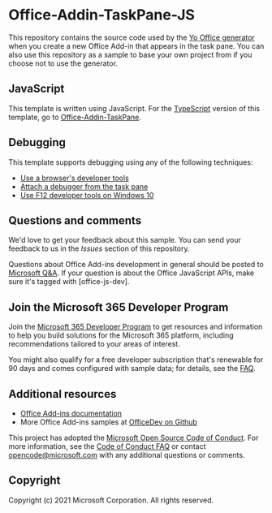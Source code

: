 # Office-Addin-TaskPane-JS

This repository contains the source code used by the [Yo Office generator](https://github.com/OfficeDev/generator-office) when you create a new Office Add-in that appears in the task pane. You can also use this repository as a sample to base your own project from if you choose not to use the generator.

## JavaScript

This template is written using JavaScript. For the [TypeScript](http://www.typescriptlang.org/) version of this template, go to [Office-Addin-TaskPane](https://github.com/OfficeDev/Office-Addin-TaskPane).

## Debugging

This template supports debugging using any of the following techniques:

- [Use a browser's developer tools](https://learn.microsoft.com/office/dev/add-ins/testing/debug-add-ins-in-office-online)
- [Attach a debugger from the task pane](https://learn.microsoft.com/office/dev/add-ins/testing/attach-debugger-from-task-pane)
- [Use F12 developer tools on Windows 10](https://learn.microsoft.com/office/dev/add-ins/testing/debug-add-ins-using-f12-developer-tools-on-windows-10)

## Questions and comments

We'd love to get your feedback about this sample. You can send your feedback to us in the *Issues* section of this repository.

Questions about Office Add-ins development in general should be posted to [Microsoft Q&A](https://learn.microsoft.com/answers/questions/185087/questions-about-office-add-ins.html). If your question is about the Office JavaScript APIs, make sure it's tagged with [office-js-dev].

## Join the Microsoft 365 Developer Program

Join the [Microsoft 365 Developer Program](https://aka.ms/m365devprogram) to get resources and information to help you build solutions for the Microsoft 365 platform, including recommendations tailored to your areas of interest.

You might also qualify for a free developer subscription that's renewable for 90 days and comes configured with sample data; for details, see the [FAQ](https://learn.microsoft.com/office/developer-program/microsoft-365-developer-program-faq#who-qualifies-for-a-microsoft-365-e5-developer-subscription-).

## Additional resources

- [Office Add-ins documentation](https://learn.microsoft.com/office/dev/add-ins/overview/office-add-ins)
- More Office Add-ins samples at [OfficeDev on Github](https://github.com/officedev)

This project has adopted the [Microsoft Open Source Code of Conduct](https://opensource.microsoft.com/codeofconduct/). For more information, see the [Code of Conduct FAQ](https://opensource.microsoft.com/codeofconduct/faq/) or contact [opencode@microsoft.com](mailto:opencode@microsoft.com) with any additional questions or comments.

## Copyright

Copyright (c) 2021 Microsoft Corporation. All rights reserved.
